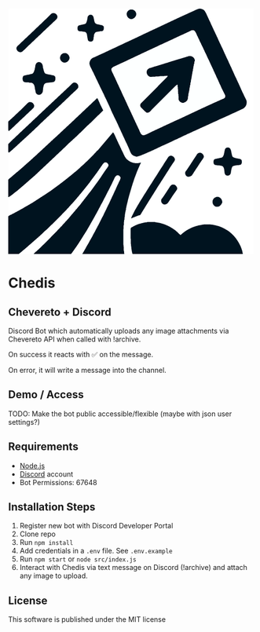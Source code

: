 ![Chedis Logo](Chedis-Logo.svg)

# Chedis
## Chevereto + Discord
Discord Bot which automatically uploads any image attachments via Chevereto API when called with !archive. 

On success it reacts with ✅ on the message. 

On error, it will write a message into the channel.

## Demo / Access
TODO: Make the bot public accessible/flexible (maybe with json user settings?)

## Requirements

- [Node.js](http://nodejs.org/)
- [Discord](https://discordapp.com/) account
- Bot Permissions: 67648

## Installation Steps

1. Register new bot with Discord Developer Portal 
2. Clone repo
3. Run `npm install`
4. Add credentials in a `.env` file. See `.env.example`
5. Run `npm start` or `node src/index.js` 
6. Interact with Chedis via text message on Discord (!archive) and attach any image to upload.

## License
This software is published under the MIT license
